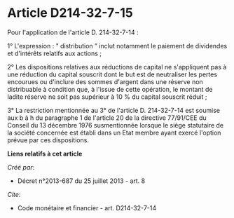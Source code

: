 # Article D214-32-7-15

Pour l'application de l'article D. 214-32-7-14 :

1° L'expression : " distribution ” inclut notamment le paiement de dividendes et d'intérêts relatifs aux actions ;

2° Les dispositions relatives aux réductions de capital ne s'appliquent pas à une réduction du capital souscrit dont le but
est de neutraliser les pertes encourues ou d'inclure des sommes d'argent dans une réserve non distribuable à condition que, à
l'issue de cette opération, le montant de ladite réserve ne soit pas supérieur à 10 % du capital souscrit réduit ;

3° La restriction mentionnée au 3° de l'article D. 214-32-7-14 est soumise aux b à h du paragraphe 1 de l'article 20 de la
directive 77/91/CEE du Conseil du 13 décembre 1976 susmentionnée lorsque le siège statutaire de la société concernée est
établi dans un Etat membre ayant exercé l'option prévue par ces dispositions.

**Liens relatifs à cet article**

_Créé par_:

  - Décret n°2013-687 du 25 juillet 2013 - art. 8

_Cite_:

  - Code monétaire et financier - art. D214-32-7-14
